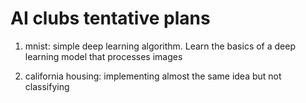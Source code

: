 # AI clubs tentative plans

1. mnist: simple deep learning algorithm. Learn the basics of a deep learning model that processes images

2. california housing: implementing almost the same idea but not classifying

